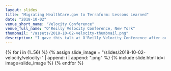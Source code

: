 ```yaml
---
layout: slides
title: "Migrating HealthCare.gov to Terraform: Lessons Learned"
date: "2018-10-02"
venue_short_name: "Velocity Conference"
venue_full_name: "O'Reilly Velocity Conference, New York"
thumbnail: "/assets/2018-10-02-velocity-thumbnail.png"
description: "I gave this talk at O'Reilly Velocity Conference after our team completed a major migration to Terraform for three critical production systems at HealthCare.gov. All these systems were hosted on AWS. We had previously used Cloudformation since 2014. This talk considers the relative tradeoffs of each tool, and what we learned in the process of our migration. I lost the speaker notes, so I only have the slides for this talk. I like to use a lot of gifs in my talks which don't always come through in the slide images."
---
```


{% for i in (1..56) %}
  {% assign slide_image = "/slides/2018-10-02-velocity/velocity-" | append: i | append: ".png" %}
  {% include slide.html id=i image=slide_image %}
{% endfor %} 
